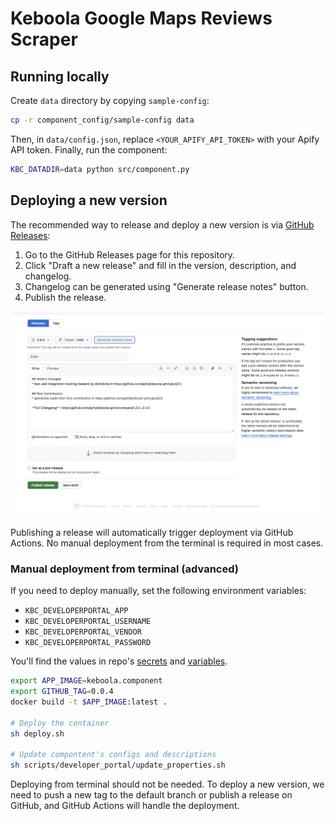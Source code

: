 # Keboola Google Maps Reviews Scraper

## Running locally

Create `data` directory by copying `sample-config`:

```sh
cp -r component_config/sample-config data
```

Then, in `data/config.json`, replace `<YOUR_APIFY_API_TOKEN>` with your Apify API token. Finally, run the component:

```sh
KBC_DATADIR=data python src/component.py
```

## Deploying a new version

The recommended way to release and deploy a new version is via [GitHub Releases](https://github.com/apify/keboola-gmrs/releases):


1. Go to the GitHub Releases page for this repository.
2. Click "Draft a new release" and fill in the version, description, and changelog.
2. Changelog can be generated using "Generate release notes" button.
4. Publish the release.

![Release example](docs/imgs/release.png)

Publishing a release will automatically trigger deployment via GitHub Actions. No manual deployment from the terminal is required in most cases.

### Manual deployment from terminal (advanced)

If you need to deploy manually, set the following environment variables:
- `KBC_DEVELOPERPORTAL_APP`
- `KBC_DEVELOPERPORTAL_USERNAME`
- `KBC_DEVELOPERPORTAL_VENDOR`
- `KBC_DEVELOPERPORTAL_PASSWORD`

You'll find the values in repo's [secrets](https://github.com/apify/keboola-gmrs/settings/secrets/actions) and [variables](https://github.com/apify/keboola-gmrs/settings/variables/actions).

```sh
export APP_IMAGE=keboola.component
export GITHUB_TAG=0.0.4
docker build -t $APP_IMAGE:latest .

# Deploy the container
sh deploy.sh

# Update compontent's configs and descriptions
sh scripts/developer_portal/update_properties.sh
```

Deploying from terminal should not be needed. To deploy a new version, we need to push a new tag to the default branch or publish a release on GitHub, and GitHub Actions will handle the deployment.
